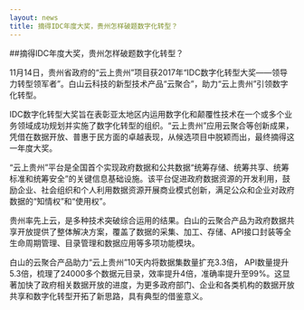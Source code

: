 ```yaml
---
layout: news
title: 摘得IDC年度大奖，贵州怎样破题数字化转型？
---
```


##摘得IDC年度大奖，贵州怎样破题数字化转型？

11月14日，贵州省政府的“云上贵州”项目获2017年“IDC数字化转型大奖——领导力转型领军者”。白山云科技的新型技术产品“云聚合”，助力“云上贵州”引领数字化转型。

IDC数字化转型大奖旨在表彰亚太地区内运用数字化和颠覆性技术在一个或多个业务领域成功规划并实施了数字化转型的组织。“云上贵州”应用云聚合等创新成果，凭借在数据开放、普惠于民方面的卓越表现，从候选项目中脱颖而出，最终摘得这一年度大奖。

 “云上贵州”平台是全国首个实现政府数据和公共数据“统筹存储、统筹共享、统筹标准和统筹安全”的关键信息基础设施。该平台促进政府数据资源的开发利用，鼓励企业、社会组织和个人利用数据资源开展商业模式创新，满足公众和企业对政府数据的“知情权”和“使用权”。

贵州率先上云，是多种技术突破综合运用的结果。白山的云聚合产品为政府数据共享开放提供了整体解决方案，覆盖了数据的采集、加工、存储、API接口封装等全生命周期管理、目录管理和数据应用等多项功能模块。

白山的云聚合产品助力“云上贵州”10天内将数据集数量扩充3.3倍， API数量提升5.3倍，梳理了24000多个数据元目录，效率提升4倍，准确率提升至99%。这显著加快了政府相关数据开放的进度，为更多政府部门、企业和各类机构的数据开放共享和数字化转型开拓了新思路，具有典型的借鉴意义。
